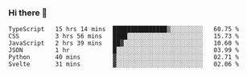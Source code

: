 ### Hi there 👋

<!--START_SECTION:waka-->

```text
TypeScript   15 hrs 14 mins  ███████████████▒░░░░░░░░░   60.75 %
CSS          3 hrs 56 mins   ████░░░░░░░░░░░░░░░░░░░░░   15.73 %
JavaScript   2 hrs 39 mins   ██▓░░░░░░░░░░░░░░░░░░░░░░   10.60 %
JSON         1 hr            █░░░░░░░░░░░░░░░░░░░░░░░░   03.99 %
Python       40 mins         ▓░░░░░░░░░░░░░░░░░░░░░░░░   02.71 %
Svelte       31 mins         ▓░░░░░░░░░░░░░░░░░░░░░░░░   02.06 %
```

<!--END_SECTION:waka-->
